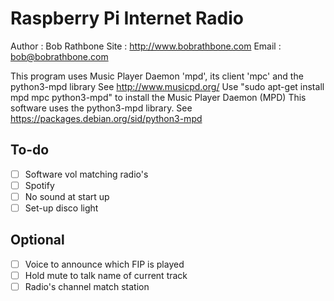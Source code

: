 # Raspberry Pi Internet Radio

Author : Bob Rathbone
Site   : http://www.bobrathbone.com
Email  : bob@bobrathbone.com


This program uses  Music Player Daemon 'mpd', its client 'mpc' and the python3-mpd library
See http://www.musicpd.org/
Use "sudo apt-get install mpd mpc python3-mpd" to install the Music Player Daemon (MPD)
This software uses the python3-mpd library. See https://packages.debian.org/sid/python3-mpd

## To-do
- [ ] Software vol matching radio's
- [ ] Spotify
- [ ] No sound at start up
- [ ] Set-up disco light

## Optional
- [ ] Voice to announce which FIP is played
- [ ] Hold mute to talk name of current track
- [ ] Radio's channel match station
